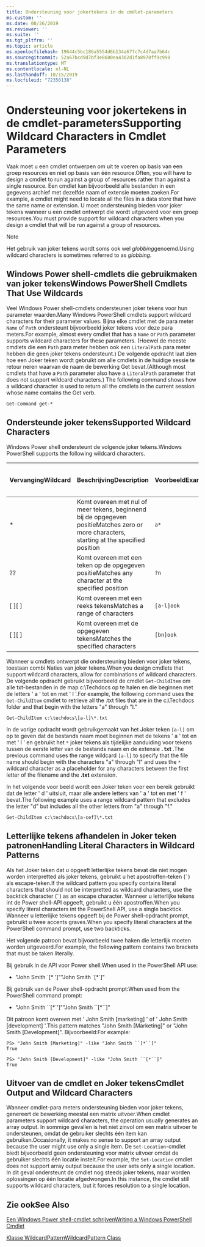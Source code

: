 ```yaml
---
title: Ondersteuning voor jokertekens in de cmdlet-parameters
ms.custom: ''
ms.date: 08/26/2019
ms.reviewer: ''
ms.suite: ''
ms.tgt_pltfrm: ''
ms.topic: article
ms.openlocfilehash: 19644c5bc186a5554d6b134a67fc7c4d7aa7b64c
ms.sourcegitcommit: 52a67bcd9d7bf3e8600ea4302d1fa8970ff9c998
ms.translationtype: MT
ms.contentlocale: nl-NL
ms.lasthandoff: 10/15/2019
ms.locfileid: "72356138"
---
```

# <a name="supporting-wildcard-characters-in-cmdlet-parameters"></a><span data-ttu-id="765e0-102">Ondersteuning voor jokertekens in de cmdlet-parameters</span><span class="sxs-lookup"><span data-stu-id="765e0-102">Supporting Wildcard Characters in Cmdlet Parameters</span></span>

<span data-ttu-id="765e0-103">Vaak moet u een cmdlet ontwerpen om uit te voeren op basis van een groep resources en niet op basis van één resource.</span><span class="sxs-lookup"><span data-stu-id="765e0-103">Often, you will have to design a cmdlet to run against a group of resources rather than against a single resource.</span></span> <span data-ttu-id="765e0-104">Een cmdlet kan bijvoorbeeld alle bestanden in een gegevens archief met dezelfde naam of extensie moeten zoeken.</span><span class="sxs-lookup"><span data-stu-id="765e0-104">For example, a cmdlet might need to locate all the files in a data store that have the same name or extension.</span></span> <span data-ttu-id="765e0-105">U moet ondersteuning bieden voor joker tekens wanneer u een cmdlet ontwerpt die wordt uitgevoerd voor een groep resources.</span><span class="sxs-lookup"><span data-stu-id="765e0-105">You must provide support for wildcard characters when you design a cmdlet that will be run against a group of resources.</span></span>

> [!NOTE]
> <span data-ttu-id="765e0-106">Het gebruik van joker tekens wordt soms ook wel *globbing*genoemd.</span><span class="sxs-lookup"><span data-stu-id="765e0-106">Using wildcard characters is sometimes referred to as *globbing*.</span></span>

## <a name="windows-powershell-cmdlets-that-use-wildcards"></a><span data-ttu-id="765e0-107">Windows Power shell-cmdlets die gebruikmaken van joker tekens</span><span class="sxs-lookup"><span data-stu-id="765e0-107">Windows PowerShell Cmdlets That Use Wildcards</span></span>

 <span data-ttu-id="765e0-108">Veel Windows Power shell-cmdlets ondersteunen joker tekens voor hun parameter waarden.</span><span class="sxs-lookup"><span data-stu-id="765e0-108">Many Windows PowerShell cmdlets support wildcard characters for their parameter values.</span></span> <span data-ttu-id="765e0-109">Bijna elke cmdlet met de para meter `Name` of `Path` ondersteunt bijvoorbeeld joker tekens voor deze para meters.</span><span class="sxs-lookup"><span data-stu-id="765e0-109">For example, almost every cmdlet that has a `Name` or `Path` parameter supports wildcard characters for these parameters.</span></span> <span data-ttu-id="765e0-110">(Hoewel de meeste cmdlets die een `Path` para meter hebben ook een `LiteralPath` para meter hebben die geen joker tekens ondersteunt.) De volgende opdracht laat zien hoe een Joker teken wordt gebruikt om alle cmdlets in de huidige sessie te retour neren waarvan de naam de bewerking Get bevat.</span><span class="sxs-lookup"><span data-stu-id="765e0-110">(Although most cmdlets that have a `Path` parameter also have a `LiteralPath` parameter that does not support wildcard characters.) The following command shows how a wildcard character is used to return all the cmdlets in the current session whose name contains the Get verb.</span></span>

 `Get-Command get-*`

## <a name="supported-wildcard-characters"></a><span data-ttu-id="765e0-111">Ondersteunde joker tekens</span><span class="sxs-lookup"><span data-stu-id="765e0-111">Supported Wildcard Characters</span></span>

<span data-ttu-id="765e0-112">Windows Power shell ondersteunt de volgende joker tekens.</span><span class="sxs-lookup"><span data-stu-id="765e0-112">Windows PowerShell supports the following wildcard characters.</span></span>

| <span data-ttu-id="765e0-113">Vervanging</span><span class="sxs-lookup"><span data-stu-id="765e0-113">Wildcard</span></span> |                             <span data-ttu-id="765e0-114">Beschrijving</span><span class="sxs-lookup"><span data-stu-id="765e0-114">Description</span></span>                             |  <span data-ttu-id="765e0-115">Voorbeeld</span><span class="sxs-lookup"><span data-stu-id="765e0-115">Example</span></span>   |     <span data-ttu-id="765e0-116">Overeenkomsten</span><span class="sxs-lookup"><span data-stu-id="765e0-116">Matches</span></span>      | <span data-ttu-id="765e0-117">Komt niet overeen met</span><span class="sxs-lookup"><span data-stu-id="765e0-117">Does not match</span></span> |
| -------- | ------------------------------------------------------------------- | ---------- | ---------------- | -------------- |
| *        | <span data-ttu-id="765e0-118">Komt overeen met nul of meer tekens, beginnend bij de opgegeven positie</span><span class="sxs-lookup"><span data-stu-id="765e0-118">Matches zero or more characters, starting at the specified position</span></span> | `a*`       | <span data-ttu-id="765e0-119">A, AG, Apple</span><span class="sxs-lookup"><span data-stu-id="765e0-119">A, ag, Apple</span></span>     |                |
| <span data-ttu-id="765e0-120">?</span><span class="sxs-lookup"><span data-stu-id="765e0-120">?</span></span>        | <span data-ttu-id="765e0-121">Komt overeen met een teken op de opgegeven positie</span><span class="sxs-lookup"><span data-stu-id="765e0-121">Matches any character at the specified position</span></span>                     | `?n`       | <span data-ttu-id="765e0-122">Een, in, op</span><span class="sxs-lookup"><span data-stu-id="765e0-122">An, in, on</span></span>       | <span data-ttu-id="765e0-123">uitgevoerd</span><span class="sxs-lookup"><span data-stu-id="765e0-123">ran</span></span>            |
| <span data-ttu-id="765e0-124">[ ]</span><span class="sxs-lookup"><span data-stu-id="765e0-124">[ ]</span></span>      | <span data-ttu-id="765e0-125">Komt overeen met een reeks tekens</span><span class="sxs-lookup"><span data-stu-id="765e0-125">Matches a range of characters</span></span>                                       | `[a-l]ook` | <span data-ttu-id="765e0-126">Book, Cook, zoeken</span><span class="sxs-lookup"><span data-stu-id="765e0-126">book, cook, look</span></span> | <span data-ttu-id="765e0-127">Nook, geduurde</span><span class="sxs-lookup"><span data-stu-id="765e0-127">nook, took</span></span>     |
| <span data-ttu-id="765e0-128">[ ]</span><span class="sxs-lookup"><span data-stu-id="765e0-128">[ ]</span></span>      | <span data-ttu-id="765e0-129">Komt overeen met de opgegeven tekens</span><span class="sxs-lookup"><span data-stu-id="765e0-129">Matches the specified characters</span></span>                                    | `[bn]ook`  | <span data-ttu-id="765e0-130">Book, Nook</span><span class="sxs-lookup"><span data-stu-id="765e0-130">book, nook</span></span>       | <span data-ttu-id="765e0-131">Cook, zoeken</span><span class="sxs-lookup"><span data-stu-id="765e0-131">cook, look</span></span>     |

<span data-ttu-id="765e0-132">Wanneer u cmdlets ontwerpt die ondersteuning bieden voor joker tekens, toestaan combi Naties van joker tekens.</span><span class="sxs-lookup"><span data-stu-id="765e0-132">When you design cmdlets that support wildcard characters, allow for combinations of wildcard characters.</span></span> <span data-ttu-id="765e0-133">De volgende opdracht gebruikt bijvoorbeeld de cmdlet `Get-ChildItem` om alle txt-bestanden in de map c:\Techdocs op te halen en die beginnen met de letters ' a ' tot en met ' l '.</span><span class="sxs-lookup"><span data-stu-id="765e0-133">For example, the following command uses the `Get-ChildItem` cmdlet to retrieve all the .txt files that are in the c:\Techdocs folder and that begin with the letters "a" through "l."</span></span>

`Get-ChildItem c:\techdocs\[a-l]\*.txt`

<span data-ttu-id="765e0-134">In de vorige opdracht wordt gebruikgemaakt van het Joker teken `[a-l]` om op te geven dat de bestands naam moet beginnen met de tekens ' a ' tot en met ' l ' en gebruikt het `*` joker tekens als tijdelijke aanduiding voor tekens tussen de eerste letter van de bestands naam en de extensie **. txt** .</span><span class="sxs-lookup"><span data-stu-id="765e0-134">The previous command uses the range wildcard `[a-l]` to specify that the file name should begin with the characters "a" through "l" and uses the `*` wildcard character as a placeholder for any characters between the first letter of the filename and the **.txt** extension.</span></span>

<span data-ttu-id="765e0-135">In het volgende voor beeld wordt een Joker teken voor een bereik gebruikt dat de letter ' d ' uitsluit, maar alle andere letters van ' a ' tot en met ' f ' bevat.</span><span class="sxs-lookup"><span data-stu-id="765e0-135">The following example uses a range wildcard pattern that excludes the letter "d" but includes all the other letters from "a" through "f."</span></span>

`Get-ChildItem c:\techdocs\[a-cef]\*.txt`

## <a name="handling-literal-characters-in-wildcard-patterns"></a><span data-ttu-id="765e0-136">Letterlijke tekens afhandelen in Joker teken patronen</span><span class="sxs-lookup"><span data-stu-id="765e0-136">Handling Literal Characters in Wildcard Patterns</span></span>

<span data-ttu-id="765e0-137">Als het Joker teken dat u opgeeft letterlijke tekens bevat die niet mogen worden interpretted als joker tekens, gebruikt u het apostroffen-teken (`` ` ``) als escape-teken.</span><span class="sxs-lookup"><span data-stu-id="765e0-137">If the wildcard pattern you specify contains literal characters that should not be interpretted as wildcard characters, use the backtick character (`` ` ``) as an escape character.</span></span> <span data-ttu-id="765e0-138">Wanneer u letterlijke tekens int de Power shell-API opgeeft, gebruikt u één apostroffen.</span><span class="sxs-lookup"><span data-stu-id="765e0-138">When you specify literal characters int the PowerShell API, use a single backtick.</span></span> <span data-ttu-id="765e0-139">Wanneer u letterlijke tekens opgeeft bij de Power shell-opdracht prompt, gebruikt u twee accents graves.</span><span class="sxs-lookup"><span data-stu-id="765e0-139">When you specify literal characters at the PowerShell command prompt, use two backticks.</span></span>

<span data-ttu-id="765e0-140">Het volgende patroon bevat bijvoorbeeld twee haken die letterlijk moeten worden uitgevoerd.</span><span class="sxs-lookup"><span data-stu-id="765e0-140">For example, the following pattern contains two brackets that must be taken literally.</span></span>

<span data-ttu-id="765e0-141">Bij gebruik in de API voor Power shell:</span><span class="sxs-lookup"><span data-stu-id="765e0-141">When used in the PowerShell API use:</span></span>

- <span data-ttu-id="765e0-142">"John Smith \`[\* ']"</span><span class="sxs-lookup"><span data-stu-id="765e0-142">"John Smith \`[\*\`]"</span></span>

<span data-ttu-id="765e0-143">Bij gebruik van de Power shell-opdracht prompt:</span><span class="sxs-lookup"><span data-stu-id="765e0-143">When used from the PowerShell command prompt:</span></span>

- <span data-ttu-id="765e0-144">"John Smith \`\`[\*\`']"</span><span class="sxs-lookup"><span data-stu-id="765e0-144">"John Smith \`\`[\*\`\`]"</span></span>

<span data-ttu-id="765e0-145">Dit patroon komt overeen met ' John Smith [marketing] ' of ' John Smith [development] '.</span><span class="sxs-lookup"><span data-stu-id="765e0-145">This pattern matches "John Smith [Marketing]" or "John Smith [Development]".</span></span> <span data-ttu-id="765e0-146">Bijvoorbeeld:</span><span class="sxs-lookup"><span data-stu-id="765e0-146">For example:</span></span>

```
PS> "John Smith [Marketing]" -like "John Smith ``[*``]"
True

PS> "John Smith [Development]" -like "John Smith ``[*``]"
True
```

## <a name="cmdlet-output-and-wildcard-characters"></a><span data-ttu-id="765e0-147">Uitvoer van de cmdlet en Joker tekens</span><span class="sxs-lookup"><span data-stu-id="765e0-147">Cmdlet Output and Wildcard Characters</span></span>

<span data-ttu-id="765e0-148">Wanneer cmdlet-para meters ondersteuning bieden voor joker tekens, genereert de bewerking meestal een matrix uitvoer.</span><span class="sxs-lookup"><span data-stu-id="765e0-148">When cmdlet parameters support wildcard characters, the operation usually generates an array output.</span></span>
<span data-ttu-id="765e0-149">In sommige gevallen is het niet zinvol om een matrix uitvoer te ondersteunen, omdat de gebruiker slechts één item kan gebruiken.</span><span class="sxs-lookup"><span data-stu-id="765e0-149">Occasionally, it makes no sense to support an array output because the user might use only a single item.</span></span> <span data-ttu-id="765e0-150">De `Set-Location`-cmdlet biedt bijvoorbeeld geen ondersteuning voor matrix uitvoer omdat de gebruiker slechts één locatie instelt.</span><span class="sxs-lookup"><span data-stu-id="765e0-150">For example, the `Set-Location` cmdlet does not support array output because the user sets only a single location.</span></span> <span data-ttu-id="765e0-151">In dit geval ondersteunt de cmdlet nog steeds joker tekens, maar worden oplossingen op één locatie afgedwongen.</span><span class="sxs-lookup"><span data-stu-id="765e0-151">In this instance, the cmdlet still supports wildcard characters, but it forces resolution to a single location.</span></span>

## <a name="see-also"></a><span data-ttu-id="765e0-152">Zie ook</span><span class="sxs-lookup"><span data-stu-id="765e0-152">See Also</span></span>

[<span data-ttu-id="765e0-153">Een Windows Power shell-cmdlet schrijven</span><span class="sxs-lookup"><span data-stu-id="765e0-153">Writing a Windows PowerShell Cmdlet</span></span>](./writing-a-windows-powershell-cmdlet.md)

[<span data-ttu-id="765e0-154">Klasse WildcardPattern</span><span class="sxs-lookup"><span data-stu-id="765e0-154">WildcardPattern Class</span></span>](/dotnet/api/system.management.automation.wildcardpattern)
